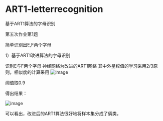 # ART1-letterrecognition
基于ART1算法的字母识别

第五次作业第1题

简单识别出E,F两个字母

1）基于ART1改进算法的字母识别

识别E与F两个字母
神经网络为改进的ART1网络
其中外星权值的学习采用2/3原则，相似度的计算采用
![image](https://user-images.githubusercontent.com/92127845/160222450-56f34dc4-6063-454e-a7df-b8e2c501e5d8.png)


阈值取0.9

得出结果：

![image](https://user-images.githubusercontent.com/92127845/160222451-316a8453-9c36-4819-bd61-50b62dd6744d.png)


可以看出，改进后的ART1算法很好地将样本集分成了俩类，


